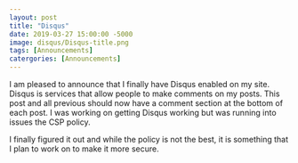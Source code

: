 ```yaml
---
layout: post
title: "Disqus"
date: 2019-03-27 15:00:00 -5000
image: disqus/Disqus-title.png
tags: [Announcements]
catergories: [Announcements]
---
```

I am pleased to announce that I finally have Disqus enabled on my site. Disqus is services that allow people to make comments on my posts. This post and all previous should now have a comment section at the bottom of each post. I was working on getting Disqus working but was running into issues the CSP policy.  

I finally figured it out and while the policy is not the best, it is something that I plan to work on to make it more secure.
